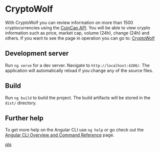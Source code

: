 # CryptoWolf
With CryptoWolf you can review information on more than 1500 cryptocurrencies using the [CoinCap API](https://docs.coincap.io/). You will be able to view crypto information such as price, market cap, volume (24h), change (24h) and others. If you want to see the page in operation you can go to: [CryptoWolf](https://crypto-wolf.netlify.app/)

## Development server
Run `ng serve` for a dev server. Navigate to `http://localhost:4200/`. The application will automatically reload if you change any of the source files.

## Build
Run `ng build` to build the project. The build artifacts will be stored in the `dist/` directory.

## Further help
To get more help on the Angular CLI use `ng help` or go check out the [Angular CLI Overview and Command Reference](https://angular.io/cli) page.

[qlq](https://guess-country.netlify.app/)

